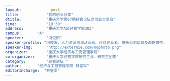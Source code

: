 ```yaml
---
layout: 			post
title:       	  "我的创业分享"
dtitle:      	  "重庆大学第67期经管论坛之创业分享会"
time: 		  	  "19:30"
address:	  	  "重庆大学A区经管学院303"
campus:	  	  "A"
speaker:	   	  "冯俊阳"
speaker-profile: "冯俊阳，人力资源资深从业者、连续创业者，擅长公司运营及战略管控，十余年外资企业及大型多元化控股集团人力资源副总裁任职经历；之后创立人力资源公司仕派诺，任职总经理，经历行业巨变且大多同行无法破局被淘汰的行业困境中，顺利实现逆境生存及业绩稳步增长的创业先例。现任拉米科技CEO，旗下主打产品为全国一站式大数据校招求职社区----开频校招。&nbsp;"
speaker-img:	  "http://externie.com/nophoto.png"
organizer:		  "重庆大学经济与工商管理学院"
co-organizer:	  "重庆大学经管学院研究生会、研究生团委"
category:		  "经管讲坛 "
author:		  "经济与工商管理学院 林鉴军"
editorInCharge:  "林鉴军"
---
```


